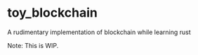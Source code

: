 # toy_blockchain
A rudimentary implementation of blockchain while learning rust

Note: This is WIP.
